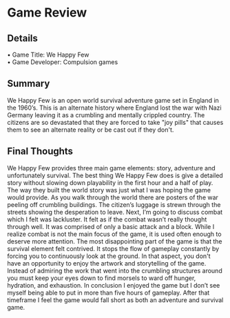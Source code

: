 # Game Review 
## Details  
•	Game Title: We Happy Few  
•	Game Developer: Compulsion games  
## Summary  
We Happy Few is an open world survival adventure game set in England in the 1960’s. This is an alternate history where England lost the war with Nazi Germany leaving it as a crumbling and mentally crippled country. The citizens are so devastated that they are forced to take "joy pills" that causes them to see an alternate reality or be cast out if they don't.
## Final Thoughts  
We Happy Few provides three main game elements: story, adventure and unfortunately survival. The best thing We Happy Few does is give a detailed story without slowing down playability in the first hour and a half of play. The way they built the world story was just what I was hoping the game would provide. As you walk through the world there are posters of the war peeling off crumbling buildings. The citizen’s luggage is strewn through the streets showing the desperation to leave.  Next, I’m going to discuss combat which I felt was lackluster. It felt as if the combat wasn’t really thought through well. It was comprised of only a basic attack and a block. While I realize combat is not the main focus of the game, it is used often enough to deserve more attention. The most disappointing part of the game is that the survival element felt contrived. It stops the flow of gameplay constantly by forcing you to continuously look at the ground. In that aspect, you don't have an opportunity to enjoy the artwork and storytelling of the game. Instead of admiring the work that went into the crumbling structures around you must keep your eyes down to find morsels to ward off hunger, hydration, and exhaustion. In conclusion I enjoyed the game but I don’t see myself being able to put in more than five hours of gameplay. After that timeframe I feel the game would fall short as both an adventure and survival game.
